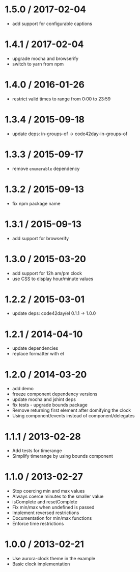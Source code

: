 
1.5.0 / 2017-02-04
==================

 * add support for configurable captions

1.4.1 / 2017-02-04
==================

 * upgrade mocha and browserify
 * switch to yarn from npm

1.4.0 / 2016-01-26
==================

 * restrict valid times to range from 0:00 to 23:59

1.3.4 / 2015-09-18
==================

 * update deps: in-groups-of -> code42day-in-groups-of

1.3.3 / 2015-09-17
==================

 * remove `enumerable` dependency

1.3.2 / 2015-09-13
==================

 * fix npm package name

1.3.1 / 2015-09-13
==================

 * add support for browserify

1.3.0 / 2015-03-20
==================

 * add support for 12h am/pm clock
 * use CSS to display hour/minute values

1.2.2 / 2015-03-01
==================

 * update deps: code42day/el 0.1.1 -> 1.0.0

1.2.1 / 2014-04-10
==================

 * update dependencies
 * replace formatter with el

1.2.0 / 2014-03-20
==================

 * add demo
 * freeze component dependency versions
 * update mocha and jshint deps
 * fix tests - upgrade bounds package
 * Remove returning first element after domifying the clock
 * Using component/events instead of component/delegates

1.1.1 / 2013-02-28 
==================

 * Add tests for timerange
 * Simplify timerange by using bounds component

1.1.0 / 2013-02-27 
==================

 * Stop coercing min and max values
 * Always coerce minutes to the smaller value
 * isComplete and resetComplete
 * Fix min/max when undefined is passed
 * Implement reversed restrictions
 * Documentation for min/max functions
 * Enforce time restrictions

1.0.0 / 2013-02-21 
==================

 * Use aurora-clock theme in the example
 * Basic clock implementation
